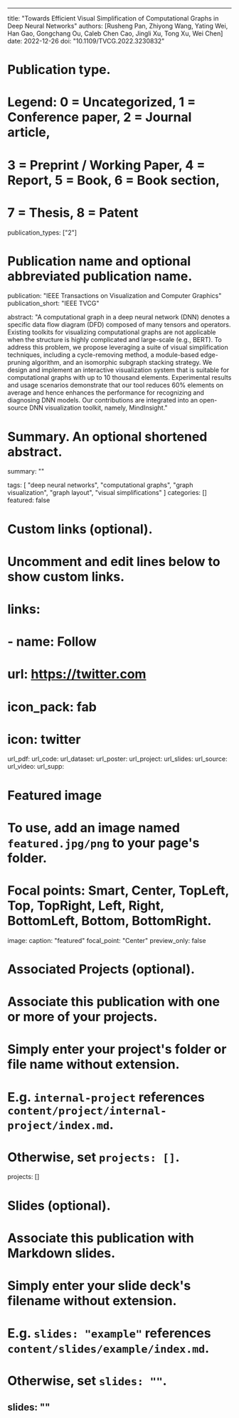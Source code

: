 ---

title: "Towards Efficient Visual Simplification of Computational Graphs in Deep Neural Networks"
authors: [Rusheng Pan, Zhiyong Wang, Yating Wei, Han Gao, Gongchang Ou, Caleb Chen Cao, Jingli Xu, Tong Xu, Wei Chen]
date: 2022-12-26
doi: "10.1109/TVCG.2022.3230832"

# Publication type.
# Legend: 0 = Uncategorized, 1 = Conference paper, 2 = Journal article,
# 3 = Preprint / Working Paper, 4 = Report, 5 = Book, 6 = Book section,
# 7 = Thesis, 8 = Patent
publication_types: ["2"]

# Publication name and optional abbreviated publication name.
publication: "IEEE Transactions on Visualization and Computer Graphics"
publication_short: "IEEE TVCG"

abstract: "A computational graph in a deep neural network (DNN) denotes a specific data flow diagram (DFD) composed of many tensors and operators. Existing toolkits for visualizing computational graphs are not applicable when the structure is highly complicated and large-scale (e.g., BERT). To address this problem, we propose leveraging a suite of visual simplification techniques, including a cycle-removing method, a module-based edge-pruning algorithm, and an isomorphic subgraph stacking strategy. We design and implement an interactive visualization system that is suitable for computational graphs with up to 10 thousand elements. Experimental results and usage scenarios demonstrate that our tool reduces 60% elements on average and hence enhances the performance for recognizing and diagnosing DNN models. Our contributions are integrated into an open-source DNN visualization toolkit, namely, MindInsight."

# Summary. An optional shortened abstract.
summary: ""

tags:
  [
    "deep neural networks", 
    "computational graphs", 
    "graph visualization", 
    "graph layout", 
    "visual simplifications"
  ]
categories: []
featured: false

# Custom links (optional).
#   Uncomment and edit lines below to show custom links.
# links:
# - name: Follow
#   url: https://twitter.com
#   icon_pack: fab
#   icon: twitter

url_pdf:
url_code:
url_dataset:
url_poster:
url_project:
url_slides:
url_source:
url_video:
url_supp:

# Featured image
# To use, add an image named `featured.jpg/png` to your page's folder.
# Focal points: Smart, Center, TopLeft, Top, TopRight, Left, Right, BottomLeft, Bottom, BottomRight.
image:
  caption: "featured"
  focal_point: "Center"
  preview_only: false

# Associated Projects (optional).
#   Associate this publication with one or more of your projects.
#   Simply enter your project's folder or file name without extension.
#   E.g. `internal-project` references `content/project/internal-project/index.md`.
#   Otherwise, set `projects: []`.
projects: []

# Slides (optional).
#   Associate this publication with Markdown slides.
#   Simply enter your slide deck's filename without extension.
#   E.g. `slides: "example"` references `content/slides/example/index.md`.
#   Otherwise, set `slides: ""`.
slides: ""
---